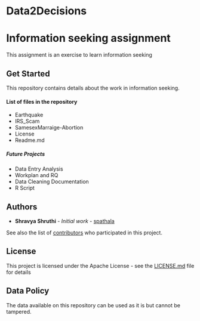 # Data2Decisions
# Information seeking assignment 

This assignment is an exercise to learn information seeking


## Get Started 

This repository contains details about the work in information seeking.

#### List of files in the repository
* Earthquake
* IRS_Scam
* SamesexMarraige-Abortion
* License
* Readme.md

##### Future Projects
* Data Entry Analysis
* Workplan and RQ
* Data Cleaning Documentation 
* R Script

## Authors

* **Shravya Shruthi** - *Initial work* - [spathala](https://github.com/spathala)

See also the list of [contributors](https://github.com/spathala/Data2Decisions/graphs/contributors) who participated in this project.

## License

This project is licensed under the Apache License - see the [LICENSE.md](LICENSE.md) file for details

## Data Policy
The data available on this repository can be used as it is but cannot be tampered.

